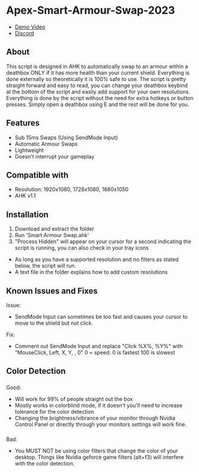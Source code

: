 # Apex-Smart-Armour-Swap-2023
- [Demo Video](https://www.youtube.com/watch?v=3bRq1fnAXR4)
- [Discord](https://discord.com/invite/F5k5Et3EzN)
## About
This script is designed in AHK to automatically swap to an armour within a deathbox ONLY if it has more health than your current shield. Everything is done externally so theoretically it is 100% safe to use. The script is pretty straight forward and easy to read, you can change your deathbox keybind at the bottom of the script and easily add support for your own resolutions.
Everything is done by the script without the need for extra hotkeys or button presses. Simply open a deathbox using E and the rest will be done for you.

## Features
- Sub 15ms Swaps (Using SendMode Input)
- Automatic Armour Swaps
- Lightweight
- Doesn't interrupt your gameplay

## Compatible with
- Resolution: 1920x1080, 1728x1080, 1680x1050
- AHK v1.1

## Installation
1. Download and extract the folder
2. Run 'Smart Armour Swap.ahk'
3. "Process Hidden" will appear on your cursor for a second indicating the script is running, you can also check in your tray icons
- As long as you have a supported resolution and no filters as stated below, the script will run.
- A text file in the folder explains how to add custom resolutions

## Known Issues and Fixes
Issue:
- SendMode Input can sometimes be too fast and causes your cursor to move to the shield but not click.

Fix:
- Comment out SendMode Input and replace "Click %X%, %Y%" with "MouseClick, Left, X, Y, , 0" 0 = speed. 0 is fastest 100 is slowest

## Color Detection
###
Good:
- Will work for 99% of people straight out the box
- Mostly works in colorblind mode, if it doesn't you'll need to increase tolerance for the color detection
- Changing the brightness/vibrance of your monitor through Nvidia Control Panel or directly through your monitors settings will work fine.
### 
Bad:
- You MUST NOT be using color filters that change the color of your desktop. Things like Nvidia geforce game filters (alt+f3) will interfere with the color detection.
